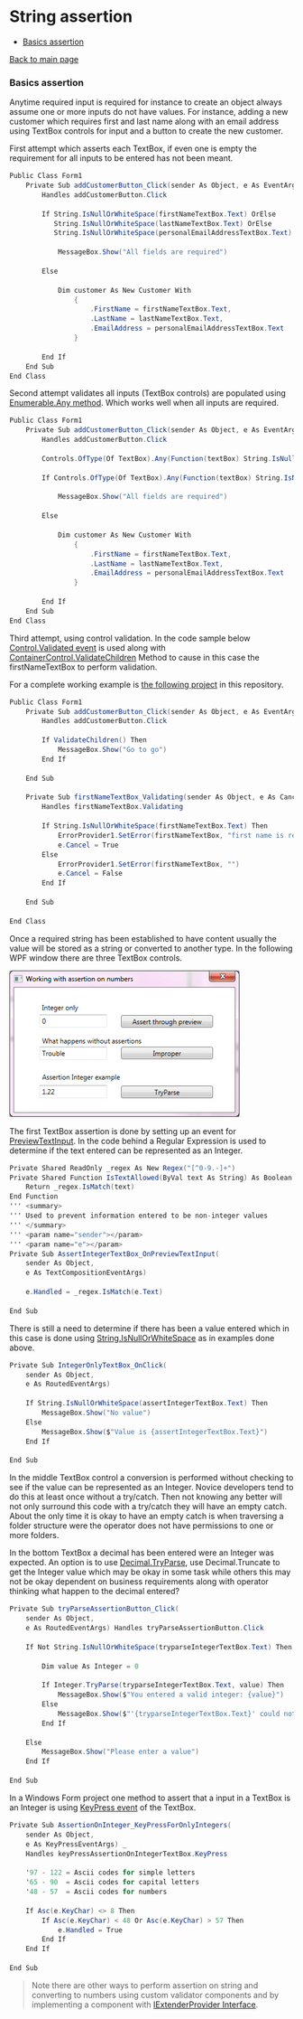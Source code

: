 # String assertion

- [Basics assertion](#stringBasics1)

[Back to main page](../readme.md)

### Basics assertion <a name="stringBasics1"></a>
Anytime required input is required for instance to create an object always assume one or more inputs do not have values. For instance, adding a new customer which requires first and last name along with an email address using TextBox controls for input and a button to create the new customer.

First attempt which asserts each TextBox, if even one is empty the requirement for all inputs to be entered has not been meant.
```csharp
Public Class Form1
    Private Sub addCustomerButton_Click(sender As Object, e As EventArgs) _
        Handles addCustomerButton.Click

        If String.IsNullOrWhiteSpace(firstNameTextBox.Text) OrElse
           String.IsNullOrWhiteSpace(lastNameTextBox.Text) OrElse
           String.IsNullOrWhiteSpace(personalEmailAddressTextBox.Text) Then

            MessageBox.Show("All fields are required")

        Else

            Dim customer As New Customer With
                {
                    .FirstName = firstNameTextBox.Text,
                    .LastName = lastNameTextBox.Text,
                    .EmailAddress = personalEmailAddressTextBox.Text
                }

        End If
    End Sub
End Class
```

Second attempt validates all inputs (TextBox controls) are populated using [Enumerable.Any method](https://docs.microsoft.com/en-us/dotnet/api/system.linq.enumerable.any?view=netframework-4.7.2). Which works well when all inputs are required.

```csharp
Public Class Form1
    Private Sub addCustomerButton_Click(sender As Object, e As EventArgs) _
        Handles addCustomerButton.Click

        Controls.OfType(Of TextBox).Any(Function(textBox) String.IsNullOrWhiteSpace(textBox.Text))

        If Controls.OfType(Of TextBox).Any(Function(textBox) String.IsNullOrWhiteSpace(textBox.Text)) Then

            MessageBox.Show("All fields are required")

        Else

            Dim customer As New Customer With
                {
                    .FirstName = firstNameTextBox.Text,
                    .LastName = lastNameTextBox.Text,
                    .EmailAddress = personalEmailAddressTextBox.Text
                }

        End If
    End Sub
End Class
``````
Third attempt, using control validation. In the code sample below
[Control.Validated event](https://docs.microsoft.com/en-us/dotnet/api/system.windows.forms.control.validated?view=netframework-4.7.2) is used along 
with [ContainerControl.ValidateChildren](http://example.com) Method to cause in this case the firstNameTextBox to perform validation.

For a complete working example is [the following project](http://example.com) in this repository.

```csharp
Public Class Form1
    Private Sub addCustomerButton_Click(sender As Object, e As EventArgs) _
        Handles addCustomerButton.Click

        If ValidateChildren() Then
            MessageBox.Show("Go to go")
        End If

    End Sub

    Private Sub firstNameTextBox_Validating(sender As Object, e As CancelEventArgs) _
        Handles firstNameTextBox.Validating

        If String.IsNullOrWhiteSpace(firstNameTextBox.Text) Then
            ErrorProvider1.SetError(firstNameTextBox, "first name is required")
            e.Cancel = True
        Else
            ErrorProvider1.SetError(firstNameTextBox, "")
            e.Cancel = False
        End If

    End Sub

End Class
```

Once a required string has been established to have content usually the value will be stored as a string or converted to another type. In the following WPF window there are three TextBox controls.

![Screen](../Images/WPF_StringToIntegerExamples.jpg)

The first TextBox assertion is done by setting up an event for [PreviewTextInput](https://docs.microsoft.com/en-us/dotnet/api/system.windows.uielement.previewtextinput?view=netframework-4.7.2). In the code behind
a Regular Expression is used to determine if the text entered can be represented as an Integer.

```csharp
Private Shared ReadOnly _regex As New Regex("[^0-9.-]+")
Private Shared Function IsTextAllowed(ByVal text As String) As Boolean
    Return _regex.IsMatch(text)
End Function
''' <summary>
''' Used to prevent information entered to be non-integer values
''' </summary>
''' <param name="sender"></param>
''' <param name="e"></param>
Private Sub AssertIntegerTextBox_OnPreviewTextInput(
    sender As Object,
    e As TextCompositionEventArgs)

    e.Handled = _regex.IsMatch(e.Text)

End Sub
```
There is still a need to determine if there has been a value entered which in this case is done using [String.IsNullOrWhiteSpace](https://docs.microsoft.com/en-us/dotnet/api/system.string.isnullorempty?view=netframework-4.7.2) as in examples done above.

```csharp
Private Sub IntegerOnlyTextBox_OnClick(
    sender As Object,
    e As RoutedEventArgs)

    If String.IsNullOrWhiteSpace(assertIntegerTextBox.Text) Then
        MessageBox.Show("No value")
    Else
        MessageBox.Show($"Value is {assertIntegerTextBox.Text}")
    End If

End Sub
```
In the middle TextBox control a conversion is performed without checking to see if the value can be represented as an Integer. Novice developers tend to do this at least once without a try/catch.
Then not knowing any better will not only surround this code with a try/catch they will have an empty catch. About the only time it is okay to have an empty catch is when traversing a folder structure were the operator does not have permissions to one or more folders.

In the bottom TextBox a decimal has been entered were an Integer was expected. An option is to use [Decimal.TryParse](https://docs.microsoft.com/en-us/dotnet/api/system.decimal.truncate?view=netframework-4.7.2), use Decimal.Truncate to get the Integer value 
which may be okay in some task while others this may not be okay dependent on business requirements along with operator thinking what happen to the decimal entered?

```csharp
Private Sub tryParseAssertionButton_Click(
    sender As Object,
    e As RoutedEventArgs) Handles tryParseAssertionButton.Click

    If Not String.IsNullOrWhiteSpace(tryparseIntegerTextBox.Text) Then

        Dim value As Integer = 0

        If Integer.TryParse(tryparseIntegerTextBox.Text, value) Then
            MessageBox.Show($"You entered a valid integer: {value}")
        Else
            MessageBox.Show($"'{tryparseIntegerTextBox.Text}' could not be converted to an integer")
        End If

    Else
        MessageBox.Show("Please enter a value")
    End If

End Sub
``````

In a Windows Form project one method to assert that a input in a TextBox is an Integer is using [KeyPress event](https://docs.microsoft.com/en-us/dotnet/api/system.windows.forms.control.keypress?view=netframework-4.7.2) of the TextBox.

```csharp
Private Sub AssertionOnInteger_KeyPressForOnlyIntegers(
    sender As Object,
    e As KeyPressEventArgs) _
    Handles keyPressAssertionOnIntegerTextBox.KeyPress

    '97 - 122 = Ascii codes for simple letters
    '65 - 90  = Ascii codes for capital letters
    '48 - 57  = Ascii codes for numbers

    If Asc(e.KeyChar) <> 8 Then
        If Asc(e.KeyChar) < 48 Or Asc(e.KeyChar) > 57 Then
            e.Handled = True
        End If
    End If

End Sub
```
> Note there are other ways to perform assertion on string and converting to numbers using custom validator components and by implementing a component with [IExtenderProvider Interface](https://docs.microsoft.com/en-us/dotnet/api/system.componentmodel.iextenderprovider?view=netframework-4.7.2).

